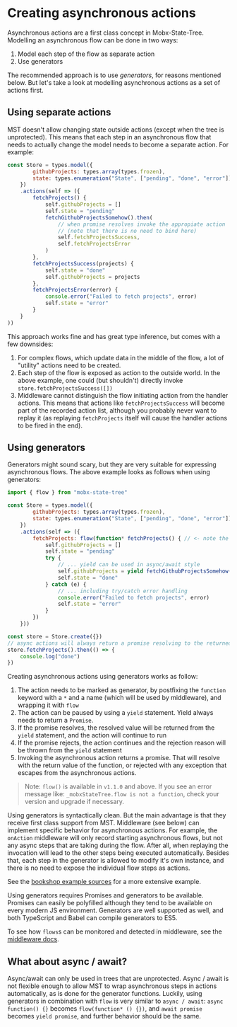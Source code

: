 # Creating asynchronous actions

Asynchronous actions are a first class concept in Mobx-State-Tree. Modelling an asynchronous flow can be done in two ways:

1. Model each step of the flow as separate action
2. Use generators

The recommended approach is to use _generators_, for reasons mentioned below.
But let's take a look at modelling asynchronous actions as a set of actions first.

## Using separate actions

MST doesn't allow changing state outside actions (except when the tree is unprotected).
This means that each step in an asynchronous flow that needs to actually change the model needs to become a separate action.
For example:

```javascript
const Store = types.model({
        githubProjects: types.array(types.frozen),
        state: types.enumeration("State", ["pending", "done", "error"])
    })
    .actions(self => ({
        fetchProjects() {
            self.githubProjects = []
            self.state = "pending"
            fetchGithubProjectsSomehow().then(
                // when promise resolves invoke the appropiate action
                // (note that there is no need to bind here)
                self.fetchProjectsSuccess,
                self.fetchProjectsError
            )
        },
        fetchProjectsSuccess(projects) {
            self.state = "done"
            self.githubProjects = projects
        },
        fetchProjectsError(error) {
            console.error("Failed to fetch projects", error)
            self.state = "error"
        }
    }
))
```

This approach works fine and has great type inference, but comes with a few downsides:

1. For complex flows, which update data in the middle of the flow, a lot of "utility" actions need to be created.
2. Each step of the flow is exposed as action to the outside world. In the above example, one could (but shouldn't) directly invoke `store.fetchProjectsSuccess([])`
3. Middleware cannot distinguish the flow initiating action from the handler actions. This means that actions like `fetchProjectsSuccess` will become part of the recorded action list, although you probably never want to replay it (as replaying `fetchProjects` itself will cause the handler actions to be fired in the end).

## Using generators

Generators might sound scary, but they are very suitable for expressing asynchronous flows. The above example looks as follows when using generators:

```javascript
import { flow } from "mobx-state-tree"

const Store = types.model({
        githubProjects: types.array(types.frozen),
        state: types.enumeration("State", ["pending", "done", "error"])
    })
    .actions(self => ({
        fetchProjects: flow(function* fetchProjects() { // <- note the star, this a generator function!
            self.githubProjects = []
            self.state = "pending"
            try {
                // ... yield can be used in async/await style
                self.githubProjects = yield fetchGithubProjectsSomehow()
                self.state = "done"
            } catch (e) {
                // ... including try/catch error handling
                console.error("Failed to fetch projects", error)
                self.state = "error"
            }
        })
    }))

const store = Store.create({})
// async actions will always return a promise resolving to the returned value
store.fetchProjects().then(() => {
    console.log("done")
})
```

Creating asynchronous actions using generators works as follow:

1. The action needs to be marked as generator, by postfixing the `function` keyword with a `*` and a name (which will be used by middleware), and wrapping it with `flow`
2. The action can be paused by using a `yield` statement. Yield always needs to return a `Promise`.
3. If the promise resolves, the resolved value will be returned from the `yield` statement, and the action will continue to run
4. If the promise rejects, the action continues and the rejection reason will be thrown from the `yield` statement
5. Invoking the asynchronous action returns a promise. That will resolve with the return value of the function, or rejected with any exception that escapes from the asynchronous actions.

> Note: `flow()` is available in `v1.1.0` and above. If you see an error message like: `_mobxStateTree.flow is not a function`, check your version and upgrade if necessary.

Using generators is syntactically clean.
But the main advantage is that they receive first class support from MST.
Middleware (see below) can implement specific behavior for asynchronous actions.
For example, the `onAction` middleware will only record starting asynchronous flows, but not any async steps that are taking during the flow.
After all, when replaying the invocation will lead to the other steps being executed automatically.
Besides that, each step in the generator is allowed to modify it's own instance, and there is no need to expose the individual flow steps as actions.

See the [bookshop example sources](https://github.com/mobxjs/mobx-state-tree/blob/5a4bd43ac874cddbf91b40eeef20043198477084/packages/mst-example-bookshop/src/stores/BookStore.js#L25) for a more extensive example.

Using generators requires Promises and generators to be available. Promises can easily be polyfilled although they tend to be available on every modern JS environment. Generators are well supported as well, and both TypeScript and Babel can compile generators to ES5.

To see how `flows`s can be monitored and detected in middleware, see the [middleware docs](middleware.md).

## What about async / await?

Async/await can only be used in trees that are unprotected. Async / await is not flexible enough to allow MST to wrap asynchronous steps in actions automatically, as is done for the generator functions.
Luckily, using generators in combination with `flow` is very similar to `async / await`: `async function() {}` becomes `flow(function* () {})`, and `await promise` becomes `yield promise`, and further behavior should be the same.
